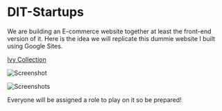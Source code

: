 # DIT-Startups

We are building an E-commerce website together at least the front-end version of it. 
Here is the idea we will replicate this dummie website I built using Google Sites. 

<a href="https://sites.google.com/view/ivy-collections/home">Ivy Collection</a>

![Screenshot](https://github.com/user-attachments/assets/4e5509f1-ea5e-4c04-a873-0077f46aa23b)


![Screenshots](https://github.com/user-attachments/assets/ecdb401e-40cc-45b3-8f00-e89d134d7aee)

Everyone will be assigned a role to play on it so be prepared!

